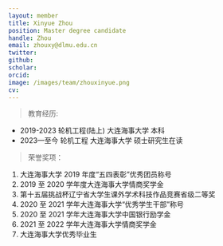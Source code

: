 ```yaml
---
layout: member
title: Xinyue Zhou
position: Master degree candidate
handle: Zhou
email: zhouxy@dlmu.edu.cn
twitter: 
github: 
scholar:
orcid: 
image: /images/team/zhouxinyue.png
cv: 
---
```


> 教育经历:

- 2019-2023 轮机工程(陆上) 大连海事大学 本科
- 2023—至今 轮机工程 大连海事大学 硕士研究生在读

> 荣誉奖项：

1. 大连海事大学 2019 年度“五四表彰”优秀团员称号
2. 2019 至 2020 学年度大连海事大学情商奖学金
3. 第十五届挑战杯辽宁省大学生课外学术科技作品竞赛省级二等奖
4. 2020 至 2021 学年大连海事大学“优秀学生干部”称号
5. 2020 至 2021 学年大连海事大学中国银行励学金
6. 2021 至 2022 学年大连海事大学情商奖学金
7. 大连海事大学优秀毕业生